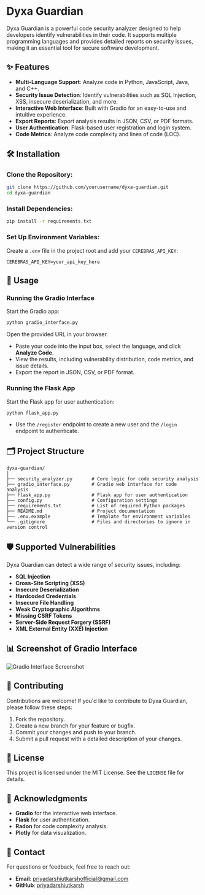 # Dyxa Guardian

Dyxa Guardian is a powerful code security analyzer designed to help developers identify vulnerabilities in their code. It supports multiple programming languages and provides detailed reports on security issues, making it an essential tool for secure software development.

## ✨ Features

- **Multi-Language Support**: Analyze code in Python, JavaScript, Java, and C++.
- **Security Issue Detection**: Identify vulnerabilities such as SQL Injection, XSS, insecure deserialization, and more.
- **Interactive Web Interface**: Built with Gradio for an easy-to-use and intuitive experience.
- **Export Reports**: Export analysis results in JSON, CSV, or PDF formats.
- **User Authentication**: Flask-based user registration and login system.
- **Code Metrics**: Analyze code complexity and lines of code (LOC).

## 🛠️ Installation

### Clone the Repository:

```bash
git clone https://github.com/yourusername/dyxa-guardian.git
cd dyxa-guardian
```

### Install Dependencies:

```bash
pip install -r requirements.txt
```

### Set Up Environment Variables:

Create a `.env` file in the project root and add your `CEREBRAS_API_KEY`:

```env
CEREBRAS_API_KEY=your_api_key_here
```

## 🚀 Usage

### Running the Gradio Interface

Start the Gradio app:

```bash
python gradio_interface.py
```

Open the provided URL in your browser.

- Paste your code into the input box, select the language, and click **Analyze Code**.
- View the results, including vulnerability distribution, code metrics, and issue details.
- Export the report in JSON, CSV, or PDF format.

### Running the Flask App

Start the Flask app for user authentication:

```bash
python flask_app.py
```

- Use the `/register` endpoint to create a new user and the `/login` endpoint to authenticate.

## 🗂️ Project Structure

```plaintext
dyxa-guardian/
│
├── security_analyzer.py       # Core logic for code security analysis
├── gradio_interface.py        # Gradio web interface for code analysis
├── flask_app.py               # Flask app for user authentication
├── config.py                  # Configuration settings
├── requirements.txt           # List of required Python packages
├── README.md                  # Project documentation
├── .env.example               # Template for environment variables
└── .gitignore                 # Files and directories to ignore in version control
```

## 🛡️ Supported Vulnerabilities

Dyxa Guardian can detect a wide range of security issues, including:

- **SQL Injection**
- **Cross-Site Scripting (XSS)**
- **Insecure Deserialization**
- **Hardcoded Credentials**
- **Insecure File Handling**
- **Weak Cryptographic Algorithms**
- **Missing CSRF Tokens**
- **Server-Side Request Forgery (SSRF)**
- **XML External Entity (XXE) Injection**

## 📊 Screenshot of Gradio Interface

![Gradio Interface Screenshot](attachment://Screenshot%202024-12-30%20at%209.38.09%E2%80%AFpm.png)

## 🤝 Contributing

Contributions are welcome! If you'd like to contribute to Dyxa Guardian, please follow these steps:

1. Fork the repository.
2. Create a new branch for your feature or bugfix.
3. Commit your changes and push to your branch.
4. Submit a pull request with a detailed description of your changes.

## 📜 License

This project is licensed under the MIT License. See the `LICENSE` file for details.

## 🙏 Acknowledgments

- **Gradio** for the interactive web interface.
- **Flask** for user authentication.
- **Radon** for code complexity analysis.
- **Plotly** for data visualization.

## 📧 Contact

For questions or feedback, feel free to reach out:

- **Email**: priyadarshiutkarshofficial@gmail.com
- **GitHub**: [priyadarshiutkarsh](https://github.com/priyadarshiutkarsh)
